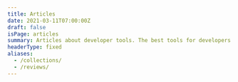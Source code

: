 ```yaml
---
title: Articles
date: 2021-03-11T07:00:00Z
draft: false
isPage: articles
summary: Articles about developer tools. The best tools for developers.
headerType: fixed
aliases:
  - /collections/
  - /reviews/
---
```

